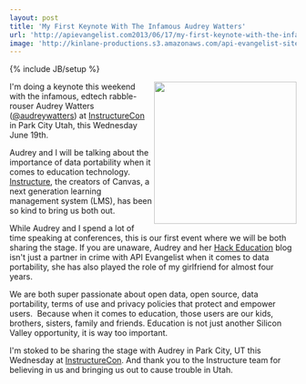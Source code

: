 ```yaml
---
layout: post
title: 'My First Keynote With The Infamous Audrey Watters'
url: 'http://apievangelist.com2013/06/17/my-first-keynote-with-the-infamous-audrey-watters/'
image: 'http://kinlane-productions.s3.amazonaws.com/api-evangelist-site/blog/audrey-kin-paris.jpg'
---
```

{% include JB/setup %}
<p>
     <img src=https://s3.amazonaws.com/kinlane-productions/kin-lane/audrey-kin-paris.jpg  width=250 align=right />
</p>
<p>
     I'm doing a keynote this weekend with the infamous, edtech rabble-rouser Audrey Watters (<a href=https://twitter.com/audreywatters>@audreywatters</a>) at <a href=http://www.instructure.com/instructurecon>InstructureCon</a> in Park City Utah, this Wednesday June 19th.
</p>
<p>
     Audrey and I will be talking about the importance of data portability when it comes to education technology. <a href=http://www.instructure.com/?utm_expid=41647821-3&amp;utm_referrer=https%3A%2F%2Fwww.google.com%2F>Instructure</a>, the creators of Canvas, a next generation learning management system (LMS), has been so kind to bring us both out.
</p>
<p>
     While Audrey and I spend a lot of time speaking at conferences, this is our first event where we will be both sharing the stage. If you are unaware, Audrey and her <a href=http://hackeducation.com>Hack Education</a> blog isn't just a partner in crime with <a>API Evangelist when it comes to data portability</a>, she has also played the role of my girlfriend for almost four years.
</p>
<p>
     We are both super passionate about open data, open source, data portability, terms of use and privacy policies that protect and empower users.  Because when it comes to education, those users are our kids, brothers, sisters, family and friends. Education is not just another Silicon Valley opportunity, it is way too important.
</p>
<p>
     I'm stoked to be sharing the stage with Audrey in Park City, UT this Wednesday at <a href=http://www.instructure.com/instructurecon>InstructureCon</a>. And thank you to the Instructure team for believing in us and bringing us out to cause trouble in Utah.
</p>
